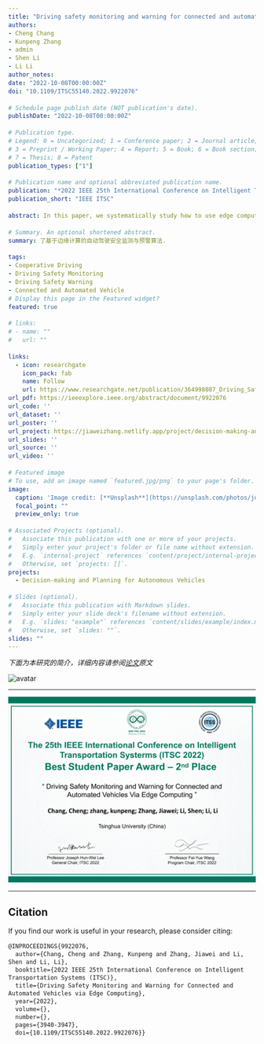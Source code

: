 ```yaml
---
title: "Driving safety monitoring and warning for connected and automated vehicles via edge computing"
authors:
- Cheng Chang
- Kunpeng Zhang
- admin
- Shen Li
- Li Li
author_notes:
date: "2022-10-08T00:00:00Z"
doi: "10.1109/ITSC55140.2022.9922076"

# Schedule page publish date (NOT publication's date).
publishDate: "2022-10-08T00:00:00Z"

# Publication type.
# Legend: 0 = Uncategorized; 1 = Conference paper; 2 = Journal article;
# 3 = Preprint / Working Paper; 4 = Report; 5 = Book; 6 = Book section;
# 7 = Thesis; 8 = Patent
publication_types: ["1"]

# Publication name and optional abbreviated publication name.
publication: "*2022 IEEE 25th International Conference on Intelligent Transportation Systems (ITSC)*"
publication_short: "IEEE ITSC"

abstract: In this paper, we systematically study how to use edge computing to monitor the movements of multiple connected and automated vehicles (CAV) and warn of potential accidents (e.g., lane departures, collisions). Compared to conventional approaches that only use the sensing data of individual vehicles, cooperative vehicle infrastructure systems directly collect the movement data of vehicles via vehicle-to-everything (V2X) communications and thus easily calculate the risk of every vehicle synthetically. We propose a fast algorithm and the corresponding data structure model to calculate collision risks based on the timely received data. We also discuss the data accuracy and transmission delay requirements to guarantee the driving safety of CAVs. Testing results show the effectiveness of the proposed approach.

# Summary. An optional shortened abstract.
summary: 了基于边缘计算的自动驾驶安全监测与预警算法.

tags:
- Cooperative Driving
- Driving Safety Monitoring
- Driving Safety Warning
- Connected and Automated Vehicle
# Display this page in the Featured widget?
featured: true

# links:
# - name: ""
#   url: ""

links:
  - icon: researchgate
    icon_pack: fab
    name: Follow
    url: https://www.researchgate.net/publication/364998087_Driving_Safety_Monitoring_and_Warning_for_Connected_and_Automated_Vehicles_via_Edge_Computing
url_pdf: https://ieeexplore.ieee.org/abstract/document/9922076
url_code: ''
url_dataset: ''
url_poster: ''
url_project: https://jiaweizhang.netlify.app/project/decision-making-and-planning-for-autonomous-vehicles/
url_slides: ''
url_source: ''
url_video: ''

# Featured image
# To use, add an image named `featured.jpg/png` to your page's folder. 
image:
  caption: 'Image credit: [**Unsplash**](https://unsplash.com/photos/jdD8gXaTZsc)'
  focal_point: ""
  preview_only: true

# Associated Projects (optional).
#   Associate this publication with one or more of your projects.
#   Simply enter your project's folder or file name without extension.
#   E.g. `internal-project` references `content/project/internal-project/index.md`.
#   Otherwise, set `projects: []`.
projects: 
  - Decision-making and Planning for Autonomous Vehicles

# Slides (optional).
#   Associate this publication with Markdown slides.
#   Simply enter your slide deck's filename without extension.
#   E.g. `slides: "example"` references `content/slides/example/index.md`.
#   Otherwise, set `slides: ""`.
slides: ""
---
```


 *下面为本研究的简介，详细内容请参阅[论文](https://ieeexplore.ieee.org/abstract/document/9922076)原文*

![avatar](./Fig_1.jpg)

---

![avatar](./Fig_0.jpg)

---



## Citation
If you find our work is useful in your research, please consider citing:
```
@INPROCEEDINGS{9922076,
  author={Chang, Cheng and Zhang, Kunpeng and Zhang, Jiawei and Li, Shen and Li, Li},
  booktitle={2022 IEEE 25th International Conference on Intelligent Transportation Systems (ITSC)}, 
  title={Driving Safety Monitoring and Warning for Connected and Automated Vehicles via Edge Computing}, 
  year={2022},
  volume={},
  number={},
  pages={3940-3947},
  doi={10.1109/ITSC55140.2022.9922076}}

```

